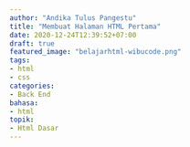 ```yaml
---
author: "Andika Tulus Pangestu"
title: "Membuat Halaman HTML Pertama"
date: 2020-12-24T12:39:52+07:00
draft: true
featured_image: "belajarhtml-wibucode.png"
tags: 
- html
- css
categories:
- Back End
bahasa:
- html
topik:
- Html Dasar
---
```


